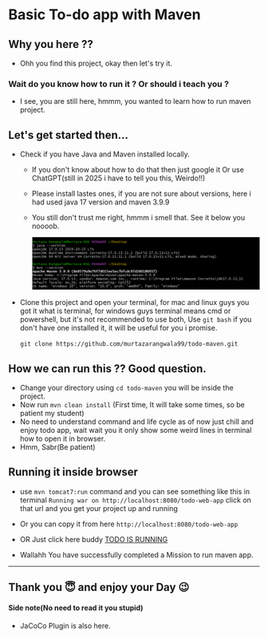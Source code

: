 # Basic To-do app with Maven

## Why you here ??

- Ohh you find this project, okay then let's try it.

### Wait do you know how to run it ? Or should i teach you ?

- I see, you are still here, hmmm, you wanted to learn how to run maven project.

## Let's get started then...

- Check if you have Java and Maven installed locally.

  - If you don't know about how to do that then just google it Or use ChatGPT(still in 2025 i have to tell you this, Weirdo!!)
  - Please install lastes ones, if you are not sure about versions, here i had used java 17 version and maven 3.9.9
  - You still don't trust me right, hmmm i smell that. See it below you noooob.

    ![VersionsImage](./Versions.PNG)

- Clone this project and open your terminal, for mac and linux guys you got it what is terminal, for windows guys terminal means cmd or powershell, but it's not recommended to use both, Use `git bash` if you don't have one installed it, it will be useful for you i promise.

  `git clone https://github.com/murtazarangwala99/todo-maven.git`

## How we can run this ?? Good question.

- Change your directory using `cd todo-maven` you will be inside the project.
- Now run `mvn clean install` (First time, It will take some times, so be patient my student)
- No need to understand command and life cycle as of now just chill and enjoy todo app, wait wait you it only show some weird lines in terminal how to open it in browser.
- Hmm, Sabr(Be patient)

## Running it inside browser

- use `mvn tomcat7:run` command and you can see something like this in terminal
  `Running war on http://localhost:8080/todo-web-app` click on that url and you get your project up and running
- Or you can copy it from here `http://localhost:8080/todo-web-app`

- OR Just click here buddy [TODO IS RUNNING](http://localhost:8080/todo-web-app)

- Wallahh You have successfully completed a Mission to run maven app.

---

## Thank you 😇 and enjoy your Day 😉

#### Side note(No need to read it you stupid)

- JaCoCo Plugin is also here.
